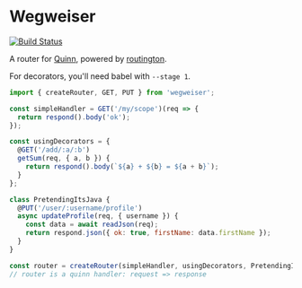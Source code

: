 # Wegweiser

[![Build Status](https://travis-ci.org/quinnjs/wegweiser.svg?branch=master)](https://travis-ci.org/quinnjs/wegweiser)

A router for [Quinn](https://www.npmjs.org/package/quinn),
powered by [routington](https://www.npmjs.org/package/routington).

For decorators, you'll need babel with `--stage 1`.

```js
import { createRouter, GET, PUT } from 'wegweiser';

const simpleHandler = GET('/my/scope')(req => {
  return respond().body('ok');
});

const usingDecorators = {
  @GET('/add/:a/:b')
  getSum(req, { a, b }) {
    return respond().body(`${a} + ${b} = ${a + b}`);
  }
};

class PretendingItsJava {
  @PUT('/user/:username/profile')
  async updateProfile(req, { username }) {
    const data = await readJson(req);
    return respond.json({ ok: true, firstName: data.firstName });
  }
}

const router = createRouter(simpleHandler, usingDecorators, PretendingItsJava);
// router is a quinn handler: request => response
```

